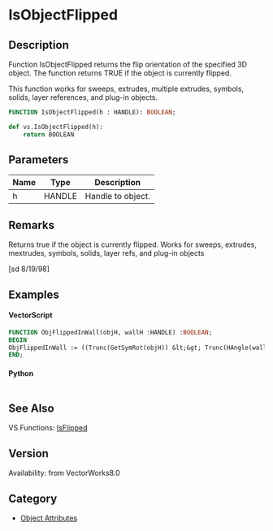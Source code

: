 # IsObjectFlipped

## Description
Function IsObjectFlipped returns the flip orientation of the specified 3D object. The function returns TRUE if the object is currently flipped.  

This function works for sweeps, extrudes, multiple extrudes, symbols, solids, layer references, and plug-in objects.

```pascal
FUNCTION IsObjectFlipped(h : HANDLE): BOOLEAN;
```

```python
def vs.IsObjectFlipped(h):
    return BOOLEAN
```

## Parameters
|Name|Type|Description|
|---|---|---|
|h|HANDLE|Handle to object.|

## Remarks
Returns true if the object is currently flipped.  Works for sweeps, extrudes, mextrudes, symbols, solids, layer refs, and plug-in objects

[sd 8/19/98]

## Examples
#### VectorScript ####
```pascal
FUNCTION ObjFlippedInWall(objH, wallH :HANDLE) :BOOLEAN;
BEGIN
ObjFlippedInWall := ((Trunc(GetSymRot(objH)) &lt;&gt; Trunc(HAngle(wallH))) = IsObjectFlipped(objH)); 
END;
```
#### Python ####
```python

```

## See Also
VS Functions:
[IsFlipped](IsFlipped.md)

## Version
Availability: from VectorWorks8.0

## Category
* [Object Attributes](../Categories/Object%20Attributes.md)
